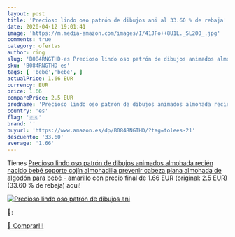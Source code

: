 ```yaml
---
layout: post
title: 'Precioso lindo oso patrón de dibujos ani al 33.60 % de rebaja'
date: 2020-04-12 19:01:41
image: 'https://m.media-amazon.com/images/I/41JFo++8U1L._SL200_.jpg'
comments: true
category: ofertas
author: ring
slug: 'B084RNGTHD-es Precioso lindo oso patrón de dibujos animados almohada...'
sku: 'B084RNGTHD-es'
tags: [ 'bebé','bebé', ]
actualPrice: 1.66 EUR
currency: EUR
price: 1.66
comparePrice: 2.5 EUR
prodname: 'Precioso lindo oso patrón de dibujos animados almohada recién nacido bebé soporte cojín almohadilla prevenir cabeza plana almohada de algodón para bebé - amarillo'
country: 'es'
flag: '🇪🇸'
brand: ''
buyurl: 'https://www.amazon.es/dp/B084RNGTHD/?tag=tolees-21'
descuento: '33.60'
average: '1.66'
---
```


Tienes [Precioso lindo oso patrón de dibujos animados almohada recién nacido bebé soporte cojín almohadilla prevenir cabeza plana almohada de algodón para bebé - amarillo](https://www.amazon.es/dp/B084RNGTHD/?tag=tolees-21) con precio final de  1.66 EUR (original: 2.5 EUR) (33.60 %  de rebaja) aqui!

[![Precioso lindo oso patrón de dibujos ani](https://m.media-amazon.com/images/I/41JFo++8U1L._SL200_.jpg)](https://www.amazon.es/dp/B084RNGTHD/?tag=tolees-21)

🔎:


[🛒 Comprar!!!](https://www.amazon.es/dp/B084RNGTHD/?tag=tolees-21)
